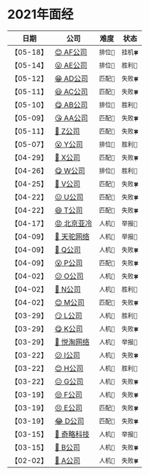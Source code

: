 # 2021年面经

| 日期 | 公司 | 难度 | 状态 |
| :--: | --- | --- | --- |
|【05-18】| [😊 AF公司](https://github.com/buuing/Interview/issues/32) | `排位👹` | `挂机🍀` |
|【05-14】| [😛 AE公司](https://github.com/buuing/Interview/issues/31) | `排位👹` | `胜利🎉` |
|【05-12】| [😁 AD公司](https://github.com/buuing/Interview/issues/30) | `匹配🔫` | `失败🍀` |
|【05-11】| [😃 AC公司](https://github.com/buuing/Interview/issues/29) | `匹配🔫` | `失败🍀` |
|【05-10】| [😋 AB公司](https://github.com/buuing/Interview/issues/28) | `排位👹` | `胜利🎉` |
|【05-09】| [😘 AA公司](https://github.com/buuing/Interview/issues/27) | `匹配🔫` | `失败🍀` |
|【05-11】| [🙁 Z公司](https://github.com/buuing/Interview/issues/26) | `匹配🔫` | `失败🍀` |
|【05-07】| [😮 Y公司](https://github.com/buuing/Interview/issues/25) | `排位👹` | `胜利🎉` |
|【04-29】| [🤔 X公司](https://github.com/buuing/Interview/issues/24) | `匹配🔫` | `失败🍀` |
|【04-26】| [😋 W公司](https://github.com/buuing/Interview/issues/23) | `排位👹` | `胜利🎉` |
|【04-25】| [🙁 V公司](https://github.com/buuing/Interview/issues/22) | `匹配🔫` | `失败🍀` |
|【04-22】| [😐 U公司](https://github.com/buuing/Interview/issues/21) | `匹配🔫` | `失败🍀` |
|【04-22】| [😄 T公司](https://github.com/buuing/Interview/issues/20) | `匹配🔫` | `失败🍀` |
|【04-17】| [😡 北京亚冷](https://github.com/buuing/Interview/issues/19) | `人机🧬` | `举报🌚` |
|【04-09】| [🤬 天驼网络](https://github.com/buuing/Interview/issues/18) | `人机🧬` | `举报🌚` |
|【04-09】| [🥱 Q公司](https://github.com/buuing/Interview/issues/17) | `人机🧬` | `失败🍀` |
|【04-09】| [😮 P公司](https://github.com/buuing/Interview/issues/16) | `匹配🔫` | `失败🍀` |
|【04-02】| [😕 O公司](https://github.com/buuing/Interview/issues/15) | `人机🧬` | `失败🍀` |
|【04-02】| [🥰 N公司](https://github.com/buuing/Interview/issues/14) | `人机🧬` | `胜利🎉` |
|【04-02】| [😊 M公司](https://github.com/buuing/Interview/issues/13) | `匹配🔫` | `失败🍀` |
|【03-29】| [😏 L公司](https://github.com/buuing/Interview/issues/12) | `人机🧬` | `胜利🎉` |
|【03-29】| [😋 K公司](https://github.com/buuing/Interview/issues/11) | `人机🧬` | `失败🍀` |
|【03-29】| [🤬 悦淘网络](https://github.com/buuing/Interview/issues/10) | `人机🧬` | `举报🌚` |
|【03-22】| [😕 I公司](https://github.com/buuing/Interview/issues/9) | `人机🧬` | `失败🍀` |
|【03-22】| [😊 H公司](https://github.com/buuing/Interview/issues/8) | `人机🧬` | `胜利🎉` |
|【03-22】| [😑 G公司](https://github.com/buuing/Interview/issues/7) | `人机🧬` | `失败🍀` |
|【03-19】| [😒 F公司](https://github.com/buuing/Interview/issues/6) | `人机🧬` | `失败🍀` |
|【03-19】| [😣 E公司](https://github.com/buuing/Interview/issues/5) | `匹配🔫` | `失败🍀` |
|【03-19】| [😂 D公司](https://github.com/buuing/Interview/issues/4) | `匹配🔫` | `失败🍀` |
|【03-15】| [🤬 奇略科技](https://github.com/buuing/Interview/issues/3) | `人机🧬` | `举报🌚` |
|【03-15】| [🤔 B公司](https://github.com/buuing/Interview/issues/2) | `人机🧬` | `失败🍀` |
|【02-02】| [🥱 A公司](https://github.com/buuing/Interview/issues/1) | `人机🧬` | `失败🍀` |
